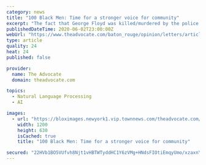 ```yaml
---
category: news
title: "100 Black Men: Time for a stronger voice for community"
excerpt: "The fact that George Floyd was killed/murdered by the police led to the subsequent burning of a police precinct and other buildings in Minneapolis. Protests have erupted in other major"
publishedDateTime: 2020-06-02T23:00:00Z
webUrl: "https://www.theadvocate.com/baton_rouge/opinion/letters/article_3c26f8a8-a443-11ea-a937-87f1c990d533.html"
type: article
quality: 24
heat: 24
published: false

provider:
  name: The Advocate
  domain: theadvocate.com

topics:
  - Natural Language Processing
  - AI

images:
  - url: "https://bloximages.newyork1.vip.townnews.com/theadvocate.com/content/tncms/custom/image/fd83d8a8-033a-11e6-80c7-775cd15a5fb2.jpg"
    width: 1200
    height: 630
    isCached: true
    title: "100 Black Men: Time for a stronger voice for community"

secured: "22HVb1BO5VUfvh8Njt1vHBTWTyddHC1Y6zVMg+HNdsFIOtiEmqyUmo/xzaxnY1sP4JQHxhT265oy6nvJ6P4sdBgayUY1LkIxjVX8fGZ+n14H3p+hgGTlWSaPPJzEmdjNWTSKRLqfjIgXY/HQqNYnxiU2/JY94EkbtfUfvsjwYYfyOoXMxGsxNiA/AnombxDg/LTrwV4dWGdbZnrvCNJLHh7C9FZEur3qFnaHgTMfTzkkjOXsFF6QR5XiLQ8hYhnFvjGGDihMuNLJb0ZDjxgIjEEFCNnZZhvPEjkGAprdYk0onxTDiOKmJ4NzITQMvZiK;TpA4ZT4BvsDx0tfWUdVDZQ=="
---
```


